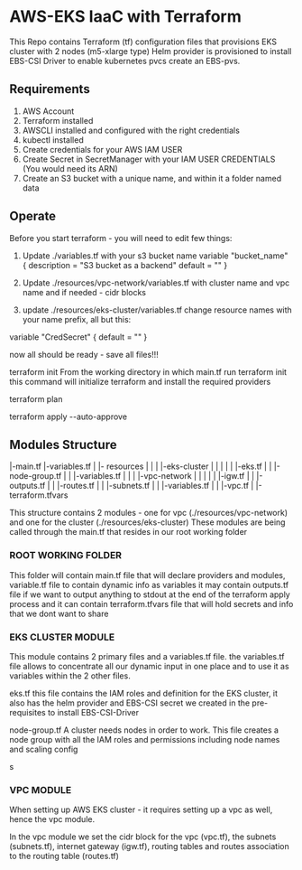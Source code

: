 # AWS-EKS IaaC with Terraform

This Repo contains Terraform (tf) configuration files that provisions EKS cluster with 2 nodes (m5-xlarge type)
Helm provider is provisioned to install EBS-CSI Driver to enable kubernetes pvcs create an EBS-pvs.

## Requirements

1. AWS Account
2. Terraform installed
3. AWSCLI installed and configured with the right credentials
4. kubectl installed
5. Create credentials for your AWS IAM USER
6. Create Secret in SecretManager with your IAM USER CREDENTIALS (You would need its ARN)
7. Create an S3 bucket with a unique name, and within it a folder named data

## Operate

Before you start terraform - you will need to edit few things:

1. Update ./variables.tf with your s3 bucket name
variable "bucket_name" {
  description = "S3 bucket as a backend"
  default = "<Your Bucket Name>"
}

2. Update ./resources/vpc-network/variables.tf
with cluster name and vpc name and if needed - cidr blocks

3. update ./resources/eks-cluster/variables.tf
change resource names with your name prefix, all but this:

variable "CredSecret" {
  default = "<Your AWS Secret Name>"
}

now all should be ready - save all files!!!



terraform init
From the working directory in which main.tf run terraform init
this command will initialize terraform and install the required providers

terraform plan

terraform apply --auto-approve


## Modules Structure

|-main.tf
|-variables.tf
|
|- resources
|   |
|   |-eks-cluster
|   |   |
|   |   |-eks.tf
|   |   |-node-group.tf
|   |   |-variables.tf
|   |
|   |-vpc-network
|   |   |
|   |   |-igw.tf
|   |   |-outputs.tf
|   |   |-routes.tf
|   |   |-subnets.tf
|   |   |-variables.tf
|   |   |-vpc.tf
|
|-terraform.tfvars

This structure contains 2 modules - one for vpc (./resources/vpc-network) and one for the cluster (./resources/eks-cluster)
These modules are being called through the main.tf that resides in our root working folder

### ROOT WORKING FOLDER

This folder will contain main.tf file that will declare providers and modules,
variable.tf file to contain dynamic info as variables
it may contain outputs.tf file if we want to output anything to stdout at the end of the terraform apply process
and it can contain terraform.tfvars file that will hold secrets and info that we dont want to share

### EKS CLUSTER MODULE

This module contains 2 primary files and a variables.tf file.
the variables.tf file allows to concentrate all our dynamic input in one place and to use it
as variables within the 2 other files.

eks.tf
this file contains the IAM roles and definition for the EKS cluster,
it also has the helm provider and EBS-CSI secret we created in the pre-requisites to install EBS-CSI-Driver 

node-group.tf
A cluster needs nodes in order to work. This file creates a node group with all the IAM roles and permissions
including node names and scaling config

s
### VPC MODULE
When setting up AWS EKS cluster - it requires setting up a vpc as well, hence the vpc module.

In the vpc module we set the cidr block for the vpc (vpc.tf), the subnets (subnets.tf), internet gateway (igw.tf), routing tables and routes association to the routing table (routes.tf)

